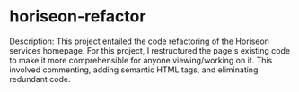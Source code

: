 # horiseon-refactor

Description:
This project entailed the code refactoring of the Horiseon services homepage. For this project, I restructured the page's existing code to make it more comprehensible for anyone viewing/working on it. This involved commenting, adding semantic HTML tags, and eliminating redundant code.
